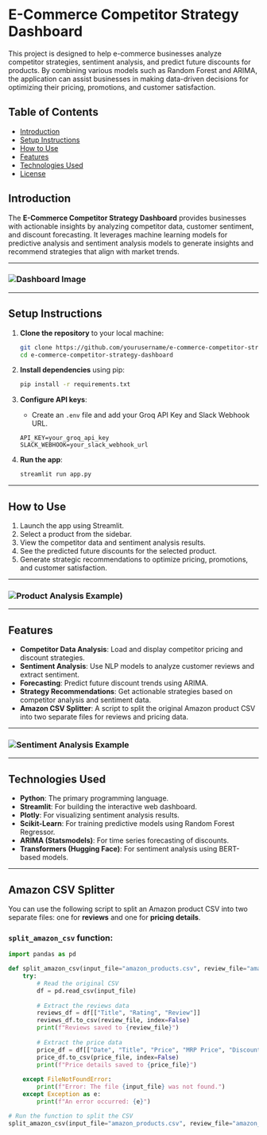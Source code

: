 # E-Commerce Competitor Strategy Dashboard

This project is designed to help e-commerce businesses analyze competitor strategies, sentiment analysis, and predict future discounts for products. By combining various models such as Random Forest and ARIMA, the application can assist businesses in making data-driven decisions for optimizing their pricing, promotions, and customer satisfaction.

## Table of Contents

- [Introduction](#introduction)
- [Setup Instructions](#setup-instructions)
- [How to Use](#how-to-use)
- [Features](#features)
- [Technologies Used](#technologies-used)
- [License](#license)

## Introduction

The **E-Commerce Competitor Strategy Dashboard** provides businesses with actionable insights by analyzing competitor data, customer sentiment, and discount forecasting. It leverages machine learning models for predictive analysis and sentiment analysis models to generate insights and recommend strategies that align with market trends.

---

### ![Dashboard Image](![Streamlit1](https://github.com/user-attachments/assets/c987926f-b697-4d7d-82a4-c394bcc2f6e7))

---

## Setup Instructions

1. **Clone the repository** to your local machine:
    ```bash
    git clone https://github.com/yourusername/e-commerce-competitor-strategy-dashboard.git
    cd e-commerce-competitor-strategy-dashboard
    ```

2. **Install dependencies** using pip:
    ```bash
    pip install -r requirements.txt
    ```

3. **Configure API keys**:
    - Create an `.env` file and add your Groq API Key and Slack Webhook URL.
    ```plaintext
    API_KEY=your_groq_api_key
    SLACK_WEBHOOK=your_slack_webhook_url
    ```

4. **Run the app**:
    ```bash
    streamlit run app.py
    ```

---

## How to Use

1. Launch the app using Streamlit.
2. Select a product from the sidebar.
3. View the competitor data and sentiment analysis results.
4. See the predicted future discounts for the selected product.
5. Generate strategic recommendations to optimize pricing, promotions, and customer satisfaction.

---

### ![Product Analysis Example]([Streamlit2](https://github.com/user-attachments/assets/490a796e-8775-45fa-b0a7-a01959638a53)))

---

## Features

- **Competitor Data Analysis**: Load and display competitor pricing and discount strategies.
- **Sentiment Analysis**: Use NLP models to analyze customer reviews and extract sentiment.
- **Forecasting**: Predict future discount trends using ARIMA.
- **Strategy Recommendations**: Get actionable strategies based on competitor analysis and sentiment data.
- **Amazon CSV Splitter**: A script to split the original Amazon product CSV into two separate files for reviews and pricing data.

---

### ![Sentiment Analysis Example](![Streamlit3](https://github.com/user-attachments/assets/c8bd3bb4-3b27-4e6a-ac54-048d912d1d8d))

---

## Technologies Used

- **Python**: The primary programming language.
- **Streamlit**: For building the interactive web dashboard.
- **Plotly**: For visualizing sentiment analysis results.
- **Scikit-Learn**: For training predictive models using Random Forest Regressor.
- **ARIMA (Statsmodels)**: For time series forecasting of discounts.
- **Transformers (Hugging Face)**: For sentiment analysis using BERT-based models.

---

## Amazon CSV Splitter

You can use the following script to split an Amazon product CSV into two separate files: one for **reviews** and one for **pricing details**.

### `split_amazon_csv` function:

```python
import pandas as pd

def split_amazon_csv(input_file="amazon_products.csv", review_file="amazon_reviews.csv", price_file="amazon_price.csv"):
    try:
        # Read the original CSV
        df = pd.read_csv(input_file)
        
        # Extract the reviews data
        reviews_df = df[["Title", "Rating", "Review"]]
        reviews_df.to_csv(review_file, index=False)
        print(f"Reviews saved to {review_file}")
        
        # Extract the price data
        price_df = df[["Date", "Title", "Price", "MRP Price", "Discount (%)", "Availability"]].drop_duplicates()
        price_df.to_csv(price_file, index=False)
        print(f"Price details saved to {price_file}")
    
    except FileNotFoundError:
        print(f"Error: The file {input_file} was not found.")
    except Exception as e:
        print(f"An error occurred: {e}")

# Run the function to split the CSV
split_amazon_csv(input_file="amazon_products.csv", review_file="amazon_reviews.csv", price_file="amazon_price.csv")

